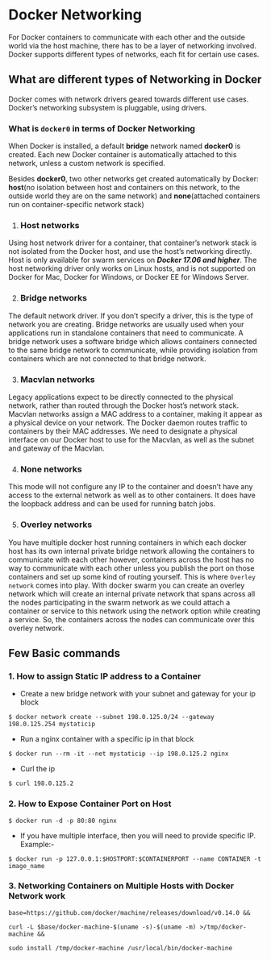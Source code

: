 # Docker Networking

For Docker containers to communicate with each other and the outside world via the host machine, there has to be a layer of networking involved. Docker supports different types of networks, each fit for certain use cases.

## What are different types of Networking in Docker

Docker comes with network drivers geared towards different use cases. Docker’s networking subsystem is pluggable, using drivers.

### What is `docker0` in terms of Docker Networking

When Docker is installed, a default **bridge** network named **docker0** is created. Each new Docker container is automatically attached to this network, unless a custom network is specified.

Besides **docker0**, two other networks get created automatically by Docker: **host**(no isolation between host and containers on this network, to the outside world they are on the same network) and **none**(attached containers run on container-specific network stack)

1. ### Host networks

Using host network driver for a container, that container’s network stack is not isolated from the Docker host, and use the host’s networking directly.
Host is only available for swarm services on **_Docker 17.06 and higher_**.
The host networking driver only works on Linux hosts, and is not supported on Docker for Mac, Docker for Windows, or Docker EE for Windows Server.

2. ### Bridge networks

The default network driver. If you don’t specify a driver, this is the type of network you are creating. Bridge networks are usually used when your applications run in standalone containers that need to communicate. A bridge network uses a software bridge which allows containers connected to the same bridge network to communicate, while providing isolation from containers which are not connected to that bridge network.

3. ### Macvlan networks

Legacy applications expect to be directly connected to the physical network, rather than routed through the Docker host’s network stack. Macvlan networks assign a MAC address to a container, making it appear as a physical device on your network. The Docker daemon routes traffic to containers by their MAC addresses. We need to designate a physical interface on our Docker host to use for the Macvlan, as well as the subnet and gateway of the Macvlan.

4. ### None networks
This mode will not configure any IP to the container and doesn’t have any access to the external network as well as to other containers. It does have the loopback address and can be used for running batch jobs.

5. ### Overley networks
You have multiple docker host running containers in which each docker host has its own internal private bridge network allowing the containers to communicate with each other however, containers across the host has no way to communicate with each other unless you publish the port on those containers and set up some kind of routing yourself. This is where `Overley network` comes into play. With docker swarm you can create an overley network which will create an internal private network that spans across all the nodes participating in the swarm network as we could attach a container or service to this network using the network option while creating a service. So, the containers across the nodes can communicate over this overley network.

## Few Basic commands

### 1. How to assign Static IP address to a Container

- Create a new bridge network with your subnet and gateway for your ip block

```docker
$ docker network create --subnet 198.0.125.0/24 --gateway 198.0.125.254 mystaticip
```

- Run a nginx container with a specific ip in that block

```docker
$ docker run --rm -it --net mystaticip --ip 198.0.125.2 nginx
```

- Curl the ip

```docker
$ curl 198.0.125.2
```

### 2. How to Expose Container Port on Host

```docker
$ docker run -d -p 80:80 nginx
```

- If you have multiple interface, then you will need to provide specific IP. Example:-

```docker
$ docker run -p 127.0.0.1:$HOSTPORT:$CONTAINERPORT --name CONTAINER -t image_name
```

### 3. Networking Containers on Multiple Hosts with Docker Network work

```docker
base=https://github.com/docker/machine/releases/download/v0.14.0 &&

curl -L $base/docker-machine-$(uname -s)-$(uname -m) >/tmp/docker-machine &&

sudo install /tmp/docker-machine /usr/local/bin/docker-machine
```
